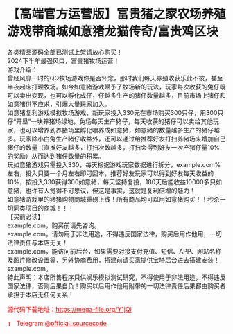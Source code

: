 # 【高端官方运营版】富贵猪之家农场养殖游戏带商城如意猪龙猫传奇/富贵鸡区块

各类精品源码全部已测试上架请放心购买！<br>2024下半年最强风口，富贵猪牧场运营！<br>游戏介绍：<br>曾经风靡一时的QQ牧场游戏你是否怀念，那时我们每天养殖收获乐此不彼，甚至半夜起床打理牧场。如今如意猪游戏赋予了牧场新的玩法，玩家每次收获的兔仔既可以卖出变现，也可以孵化成仔，仔越多生产的猪仔数量越多，目前市场上猪仔和如意猪供不应求，引爆大量玩家加入。<br>如意猪复利游戏模拟牧场游戏，新玩家投入330元在市场购买300只仔，用300只仔“开垦”一块养猪场绿地，兔场每天生产猪仔，每天收获的猪仔可以卖给其他玩家，也可以增养到养猪场里孵化喂养成如意猪，如意猪的数量越多生产的猪仔越多。玩家除小白兔生产猪仔收益外，还可以通过给推荐好友打扫养猪场来增加自己猪仔的数量（直推好友越多，打扫次数越多，打扫会得到好友一次产猪仔量10%的奖励）从而达到猪仔数量的积累。<br>玩如意猪游戏只需投入330，每天根据游戏玩家数据进行拆分，example.com%左右，投入只要一个月左右即可回本，推荐好友玩家可以得到好友每天收益的10%，按投入330获得300如意猪，每天坚持复投，180天后能收益10000多只如意猪，也许有人觉得不可思议，但这是事实，这就是复利倍增的魅力！<br>如意猪游戏里的猪猪购物商城重磅上线！所有商品均可以用如意猪购买！！秒杀一切同类项目的商城！！！<br>【买前必读】<br>example.com，购买前请先咨询。<br>example.com，请勿用于非法用途，不得违反国家法律，购买后用作他用，一切法律责任与本店无关！<br>example.com，能访问前后台，如果需要对接支付充值、短信、APP、网站名称及图片修改设置等，另外协商费用，搭建前请买家提供宝塔后台进去搭建安装！<br>example.com。<br>特此声明：本店所售程序只供娱乐模拟测试研究，不得使用于非法用途，不得违反国家法律，否则后果自负！购买以后用作他用附带的一切法律责任后果都由购买者承担于本店无任何关系！<br>


<p style="color: red;">源代码下载地址：<a href="https://mega-file.org/Y1jQi" style="color: red;">https://mega-file.org/Y1jQi</a></p><p style="color: red;"><img src="https://cdn-icons-png.flaticon.com/512/2111/2111646.png" alt="Telegram Icon" style="width: 16px; vertical-align: middle; margin-right: 5px;">Telegram:<a href="https://t.me/official_sourcecode" style="color: red;">@official_sourcecode</a></p>